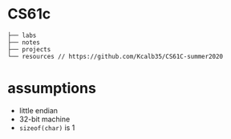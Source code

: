 # CS61c

```
├── labs
├── notes
├── projects
└── resources // https://github.com/Kcalb35/CS61C-summer2020
```

# assumptions
- little endian
- 32-bit machine
- `sizeof(char)` is 1